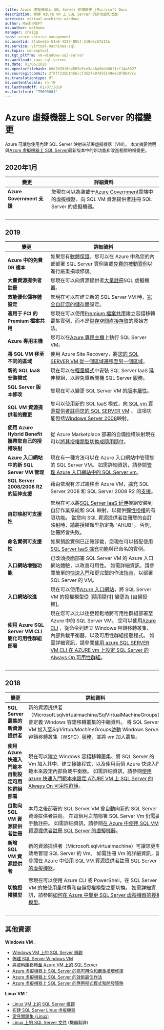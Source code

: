 ```yaml
---
title: Azure 虛擬機器上 SQL Server 的檔變更 |Microsoft Docs
description: 瞭解 Azure VM 上 SQL Server 的新功能和改進
services: virtual-machines-windows
author: MashaMSFT
ms.author: mathoma
manager: craigg
tags: azure-service-management
ms.assetid: 2fa5ee6b-51a6-4237-805f-518e6c57d11b
ms.service: virtual-machines-sql
ms.topic: conceptual
ms.tgt_pltfrm: vm-windows-sql-server
ms.workload: iaas-sql-server
ms.date: 01/06/2020
ms.openlocfilehash: b9d2b3916e4509e5ce3aa8a9ddd66f1cf14a8827
ms.sourcegitcommit: 2f8ff235b1456ccfd527e07d55149e0c0f0647cc
ms.translationtype: MT
ms.contentlocale: zh-TW
ms.lasthandoff: 01/07/2020
ms.locfileid: "75690881"
---
```

# <a name="documentation-changes-for-sql-server-on-azure-virtual-machines"></a>Azure 虛擬機器上 SQL Server 的檔變更

Azure 可讓您使用內建 SQL Server 映射來部署虛擬機器（VM）。 本文摘要說明與[Azure 虛擬機器上 SQL Server](https://azure.microsoft.com/services/virtual-machines/sql-server/)最新版本中的新功能和改進相關的檔變更。 


## <a name="january-2020"></a>2020年1月

| 變更 | 詳細資料 |
| --- | --- |
| **Azure Government 支援** | 您現在可以為裝載于[Azure Government](https://azure.microsoft.com/global-infrastructure/government/)雲端中的虛擬機器，向 SQL VM 資源提供者註冊 SQL Server 的虛擬機器。 | 
| &nbsp; | &nbsp; |

## <a name="2019"></a>2019

|變更 | 詳細資料 |
 --- | --- |
| **Azure 中的免費 DR 複本** | 如果您有[軟體保證](https://www.microsoft.com/licensing/licensing-programs/software-assurance-default?rtc=1&activetab=software-assurance-default-pivot:primaryr3)，您可以在 Azure 中為您的內部部署 SQL Server 實例裝載[免費的被動實例](virtual-machines-windows-sql-high-availability-dr.md#free-dr-replica-in-azure)以進行嚴重損壞修復。 | 
| **大量資源提供者註冊** | 您現在可以向資源提供者[大量註冊](virtual-machines-windows-sql-bulk-register-with-resource-provider.md)SQL 虛擬機器。 | 
|**效能優化儲存體設定** | 您現在可以在建立新的 SQL Server VM 時，[完全自訂您的儲存體](virtual-machines-windows-sql-server-storage-configuration.md#new-vms)設定。 |
|**適用于 FCI 的 Premium 檔案共用** | 您現在可以使用[Premium 檔案共用](virtual-machines-windows-portal-sql-create-failover-cluster-premium-file-share.md)建立容錯移轉叢集實例，而不是[儲存空間直接存取](virtual-machines-windows-portal-sql-create-failover-cluster.md)的原始方法。 
| **Azure 專用主機** | 您可以在[Azure 專用主機](virtual-machines-windows-sql-dedicated-host.md)上執行 SQL Server VM。 | 
| **將 SQL VM 移至不同的區域** | 使用 Azure Site Recovery，將[您的 SQL SERVER VM 從一個區域遷移至另一個區域](virtual-machines-windows-sql-move-different-region.md)。 |
|  **新的 SQL IaaS 安裝模式** | 現在可以在[輕量模式](virtual-machines-windows-sql-server-agent-extension.md)中安裝 SQL Server IaaS 延伸模組，以避免重新開機 SQL Server 服務。  |
| **SQL Server 版本修改** | 您現在可以變更 SQL Server VM 的[版本屬性](virtual-machines-windows-sql-change-edition.md)。 |
| **SQL VM 資源提供者的變更** | 您可以使用新的 SQL IaaS 模式，[向 SQL vm 資源提供者註冊您的 SQL SERVER VM](virtual-machines-windows-sql-register-with-resource-provider.md) 。 這項功能包括[Windows Server 2008](virtual-machines-windows-sql-register-with-resource-provider.md#management-modes)映射。|
| **使用 Azure Hybrid Benefit 攜帶您自己的授權映射** | 從 Azure Marketplace 部署的自備授權映射現在可以[將其授權類型切換成隨用隨付](virtual-machines-windows-sql-ahb.md#remarks)。| 
| **Azure 入口網站中的新 SQL Server VM 管理** | 現在有一種方法可以在 Azure 入口網站中管理您的 SQL Server VM。 如需詳細資訊，請參閱[管理 Azure 入口網站中的 SQL Server vm](virtual-machines-windows-sql-manage-portal.md)。  | 
| **SQL Server 2008/2008 R2 的延伸支援** | 藉由依現有*方式*遷移至 Azure VM，擴充 SQL Server 2008 和 SQL Server 2008 R2 的[支援](virtual-machines-windows-sql-server-2008-eos-extend-support.md)。 | 
| **自訂映射可支援性** | 您現在可以將[SQL Server IaaS 延伸](virtual-machines-windows-sql-server-agent-extension.md#installation)模組安裝到自訂作業系統和 SQL 映射，以提供[彈性授權](virtual-machines-windows-sql-ahb.md)的有限功能。 當您向 SQL 資源提供者註冊您的自訂映射時，請將授權類型指定為 "AHUB"。 否則，註冊將會失敗。 | 
| **命名實例可支援性** | 如果預設實例已正確卸載，您現在可以搭配使用[SQL Server IaaS 擴充](virtual-machines-windows-sql-server-agent-extension.md#installation)功能與已命名的實例。 | 
| **入口網站增強功能** | 已改頭換面部署 SQL Server VM 的 Azure 入口網站體驗，以改善可用性。 如需詳細資訊，請參閱簡單的[快速入門](quickstart-sql-vm-create-portal.md)和更完整的作法[指南](virtual-machines-windows-portal-sql-server-provision.md)，以部署 SQL Server 的 VM。|
|  **入口網站改進** | 現在可以使用[Azure 入口網站](virtual-machines-windows-sql-ahb.md#change-the-license-for-vms-already-registered-with-the-resource-provider)，將 SQL Server VM 的授權模型從 [隨用隨付] 變更為 [自備授權]。|
| **使用 Azure SQL Server VM CLI 簡化可用性群組部署** | 現在您可以比以往更輕鬆地將可用性群組部署至 Azure 中的 SQL Server VM。 您可以使用[Azure CLI](/cli/azure/sql/vm?view=azure-cli-2018-03-01-hybrid) ，從命令列建立 Windows 容錯移轉叢集、內部負載平衡器，以及可用性群組接聽程式。 如需詳細資訊，請參閱[使用 azure SQL SERVER VM CLI 在 AZURE vm 上設定 SQL Server 的 Always On 可用性群組](virtual-machines-windows-sql-availability-group-cli.md)。 | 
| &nbsp; | &nbsp; |

## <a name="2018"></a>2018 

 變更 | 詳細資料 |
| --- | --- |
|  **SQL Server 叢集的新資源提供者** | 新的資源提供者（Microsoft.sqlvirtualmachine/SqlVirtualMachineGroups）會定義 Windows 容錯移轉叢集的中繼資料。 將 SQL Server VM 加入至*SqlVirtualMachineGroups*啟動 Windows Server 容錯移轉叢集（WSFC）服務，並將 vm 加入叢集。  |
| **使用 Azure 快速入門範本自動設定可用性群組部署** |現在可以建立 Windows 容錯移轉叢集、將 SQL Server 的 Vm 加入其中、建立接聽程式，以及使用兩個 Azure 快速入門範本來設定內部負載平衡器。 如需詳細資訊，請參閱[使用 azure 快速入門範本來設定 AZURE VM 上 SQL Server 的 Always On 可用性群組](virtual-machines-windows-sql-availability-group-quickstart-template.md)。 | 
| **自動向 SQL VM 資源提供者註冊** | 本月之後部署的 SQL Server VM 會自動向新的 SQL Server 資源提供者註冊。 在這個月之前部署 SQL Server Vm 仍需要手動註冊。 如需詳細資訊，請參閱[在 Azure 中使用 SQL VM 資源提供者註冊 SQL Server 的虛擬機器](virtual-machines-windows-sql-register-with-resource-provider.md)。|
|**新增 SQL VM 資源提供者** |  新的資源提供者（Microsoft.sqlvirtualmachine）可讓您更有效地管理 SQL Server 的 Vm。 如需註冊 Vm 的詳細資訊，請參閱[在 Azure 中使用 SQL VM 資源提供者註冊 SQL Server 的虛擬機器](virtual-machines-windows-sql-register-with-resource-provider.md)。 |
|**切換授權模型** | 您現在可以使用 Azure CLI 或 PowerShell，在 SQL Server VM 的按使用量付費和自備授權模型之間切換。 如需詳細資訊，請參閱[如何在 Azure 中變更 SQL Server 虛擬機器的授權模型](virtual-machines-windows-sql-ahb.md)。 | 
| &nbsp; | &nbsp; |

## <a name="additional-resources"></a>其他資源

**Windows VM**：

* [Windows VM 上的 SQL Server 概觀](virtual-machines-windows-sql-server-iaas-overview.md)
* [佈建 SQL Server Windows VM](virtual-machines-windows-portal-sql-server-provision.md)
* [將資料庫移轉至 Azure VM 上的 SQL Server](virtual-machines-windows-migrate-sql.md)
* [Azure 虛擬機器上 SQL Server 的高可用性和嚴重損壞修復](virtual-machines-windows-sql-high-availability-dr.md)
* [Azure 虛擬機器上 SQL Server 的效能最佳作法](virtual-machines-windows-sql-performance.md)
* [Azure 虛擬機器上 SQL Server 的應用程式模式和開發策略](virtual-machines-windows-sql-server-app-patterns-dev-strategies.md)

**Linux VM**：

* [Linux VM 上的 SQL Server 概觀](../../linux/sql/sql-server-linux-virtual-machines-overview.md)
* [布建 SQL Server Linux 虛擬機器](../../linux/sql/provision-sql-server-linux-virtual-machine.md)
* [常見問題集 (Linux)](../../linux/sql/sql-server-linux-faq.md)
* [Linux 上的 SQL Server 文件](https://docs.microsoft.com/sql/linux/sql-server-linux-overview) \(機器翻譯\)
